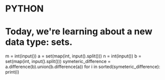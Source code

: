 # PYTHON
# Today, we're learning about a new data type: sets.
m = int(input())
a = set(map(int, input().split()))
n = int(input())
b = set(map(int, input().split()))
symeteric_difference = a.difference(b).union(b.difference(a))
for i in sorted(symeteric_difference):
    print(i)
